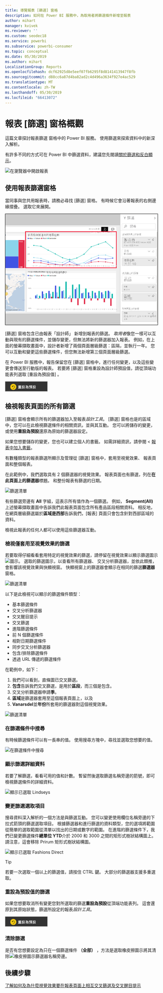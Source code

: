 ```yaml
---
title: 導覽報表 [篩選] 窗格
description: 如何在 Power BI 服務中，為取用者將篩選條件新增至報表
author: mihart
manager: kvivek
ms.reviewer: ''
ms.custom: seodec18
ms.service: powerbi
ms.subservice: powerbi-consumer
ms.topic: conceptual
ms.date: 05/30/2019
ms.author: mihart
LocalizationGroup: Reports
ms.openlocfilehash: dcf62925d8e5eef07fb6295f8d8141413947f8fb
ms.sourcegitcommit: d88cc6a87d4ba82ad2c4d496a3634f927e4ac529
ms.translationtype: MT
ms.contentlocale: zh-TW
ms.lasthandoff: 05/30/2019
ms.locfileid: "66413072"
---
```

# <a name="take-a-tour-of-the-report-filters-pane"></a>報表 [篩選] 窗格概觀
這篇文章探討報表篩選 窗格中的 Power BI 服務。 使用篩選來探索資料中的新深入解析。

有許多不同的方式可在 Power BI 中篩選資料，建議您先閱讀[關於篩選和反白顯示](../power-bi-reports-filters-and-highlighting.md)。

![在瀏覽器中開啟報表](media/end-user-report-filter/power-bi-browser-new2.png)

## <a name="working-with-the-report-filters-pane"></a>使用報表篩選窗格
當同事與您共用報表時，請務必尋找 [篩選]  窗格。 有時候它會沿著報表的右側邊緣摺疊。 選取它來展開。   

![在瀏覽器中開啟報表](media/end-user-report-filter/power-bi-filter-pane.png)

[篩選] 窗格包含已由報表「設計師」  新增到報表的篩選。 *取用者*像您一樣可以互動與現有的篩選條件，並儲存變更，但無法將新的篩選器加入報表。 例如，在上面的螢幕擷取畫面中，設計者新增了兩個頁面層級篩選：區隔，並執行一年。 您可以互動和變更這些篩選條件，但您無法新增第三個頁面層級篩選。

在 Power BI 服務中，報告保留您在 [篩選] 窗格中，進行任何變更，以及這些變更會傳送至行動版的報表。 若要將 [篩選] 窗格重設為設計師預設值，請從頂端功能表列選取 [重設為預設值]  。  

![重設預設值](media/end-user-report-filter/power-bi-reset-to-default.png)   

## <a name="view-all-the-filters-for-a-report-page"></a>檢視報表頁面的所有篩選
[篩選] 窗格會顯示所有的篩選器加入至報表*設計工具*。 [篩選] 窗格也是的區域中，您可以在此檢視篩選條件的相關資訊，並與其互動。 您可以將儲存的變更，或使用**重設為預設**還原為原始的篩選器設定。

如果您想要儲存的變更，您也可以建立個人的書籤。  如需詳細資訊，請參閱 <<c0> [ 報表中加入書籤](end-user-bookmarks.md)。

有數種類型的報表篩選所顯示及管理從 [篩選] 窗格中，套用至視覺效果、 報表頁面和整個報表。

在此範例中，我們選取具有 2 個篩選器的視覺效果。 報表頁面也有篩選，列在**在此頁面上的篩選器**標題。 和整份報表有篩選的日期。

![篩選清單](media/end-user-report-filter/power-bi-all-filters2.png)

有些篩選旁邊有 **All** 字組，這表示所有值作為一個篩選。  例如， **Segment(All)** 上述螢幕擷取畫面中告訴我們此報表頁面包含所有產品區段相關資料。  相反地，在網頁層級篩選屬於**區域是西部**告訴我們，[報表] 頁面只會包含針對西部區域的資料。

檢視此報表的任何人都可以使用這些篩選器互動。

### <a name="view-only-those-filters-applied-to-a-visual"></a>檢視僅套用至視覺效果的篩選
若要取得仔細看看套用特定的視覺效果的篩選，請停留在視覺效果以顯示篩選圖示![圖示](media/end-user-report-filter/power-bi-filter-icon.png)。 選取的篩選圖示，以查看所有篩選器、 交叉分析篩選器，並依此類推，會影響該視覺效果與快顯視窗。 快顯視窗上的篩選器會顯示在相同的篩選**篩選器**窗格。 

![篩選清單](media/end-user-report-filter/power-bi-hover-visual-filter.png)

 
以下是此檢視可以顯示的篩選條件類型：
- 基本篩選條件
- 交叉分析篩選器
- 交叉醒目提示
- 交叉篩選
- 進階篩選條件
- 前 N 個篩選條件
- 相對日期篩選條件
- 同步交叉分析篩選器
- 包含/排除篩選條件
- 透過 URL 傳遞的篩選條件



在範例中，如下：
1. 我們可以看到，直條圖已交叉篩選。
2. **包含**告訴我們交叉篩選，是用於**區段**，而三個是包含。 
3. 交叉分析篩選器申請**季**。
4. **區域**是篩選器套用至這個報表頁面上，以及
5. **Vanarsdel**並**年份**所套用的篩選器對這個視覺效果。


![篩選清單](media/end-user-report-filter/power-bi-visual-pop-up.png)

### <a name="search-in-a-filter"></a>在篩選條件中搜尋
有時候篩選條件可以有一長串的值。 使用搜尋方塊中，尋找並選取您想要的值。 

![在篩選條件中搜尋](media/end-user-report-filter/power-bi-fiter-search.png)

### <a name="display-filter-details"></a>顯示篩選詳細資料
若要了解篩選，看看可用的值和計數。  暫留然後選取篩選名稱旁邊的箭號，即可檢視篩選條件的詳細資料。 
  
![顯示已選取 Lindseys](media/end-user-report-filter/power-bi-expand-filter.png)

### <a name="change-filter-selections"></a>變更篩選選取項目
搜尋資料深入解析的一個方法是與篩選互動。 您可以變更使用欄位名稱旁邊的下拉式箭頭的篩選選取項目。  根據篩選器和進行篩選的資料類型，您的選項將範圍從簡單的選取範圍從清單以找出的日期或數字的範圍。 在進階的篩選條件下，我們已變更篩選條件**總單位 YTD**介於 2000 和 3000 之間的矩形式樹狀結構圖上。 請注意，這會移除 Prirum 矩形式樹狀結構圖。 
  
![顯示已選取 Fashions Direct](media/end-user-report-filter/power-bi-filter-treemap.png)

> [!TIP]
> 若要一次選取一個以上的篩選值，請按住 CTRL 鍵。 大部分的篩選器支援多重選取。 

### <a name="reset-filter-to-default"></a>重設為預設值的篩選
如果您想要取消所有變更您對所選取的篩選**重設為預設**從頂端功能表列。  這會還原到其原始狀態，篩選所設定的報表*設計工具*。 

![重設預設值](media/end-user-report-filter/power-bi-reset-to-default.png)
    
### <a name="clear-a-filter"></a>清除篩選
是否有您想要設定為只在一個篩選條件 **（全部）** ，方法是選取橡皮擦圖示將其清除![橡皮擦圖示](media/end-user-report-filter/power-bi-eraser-icon.png)篩選器名稱旁邊。
  
<!--  too much detail for consumers

## Types of filters: text field filters
### List mode
Ticking a checkbox either selects or deselects the value. The **All** checkbox can be used to toggle the state of all checkboxes on or off. The checkboxes represent all the available values for that field.  As you adjust the filter, the restatement updates to reflect your choices. 

![list mode filter](media/end-user-report-filter/power-bi-restatement-new.png)

Note how the restatement now says "is Mar, Apr or May".

### Advanced mode
Select **Advanced Filtering** to switch to advanced mode. Use the dropdown controls and text boxes to identify which fields to include. By choosing between **And** and **Or**, you can build complex filter expressions. Select the **Apply Filter** button when you've set the values you want.  

![advanced mode](media/end-user-report-filter/power-bi-advanced.png)

## Types of filters: numeric field filters
### List mode
If the values are finite, selecting the field name displays a list.  See **Text field filters** &gt; **List mode** above for help using checkboxes.   

### Advanced mode
If the values are infinite or represent a range, selecting the field name opens the advanced filter mode. Use the dropdown and text boxes to specify a range of values that you want to see. 

![advanced filter](media/end-user-report-filter/power-bi-dropdown-and-text.png)

By choosing between **And** and **Or**, you can build complex filter expressions. Select the **Apply Filter** button when you've set the values you want.

## Types of filters: date and time
### List mode
If the values are finite, selecting the field name displays a list.  See **Text field filters** &gt; **List mode** above for help using checkboxes.   

### Advanced mode
If the field values represent date or time, you can specify a start/end time when using Date/Time filters.  

![datetime filter](media/end-user-report-filter/pbi_date-time-filters.png)

-->

## <a name="next-steps"></a>後續步驟
[了解如何及為什麼視覺效果要在報表頁面上相互交叉篩選及交叉醒目提示](end-user-interactions.md)